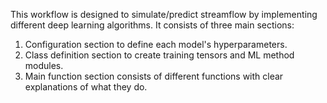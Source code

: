 This workflow is designed to simulate/predict streamflow by implementing different deep learning algorithms.
It consists of three main sections: 
1. Configuration section to define each model's hyperparameters.
2. Class definition section to create training tensors and ML method modules.
3. Main function section consists of different functions with clear explanations of what they do.
